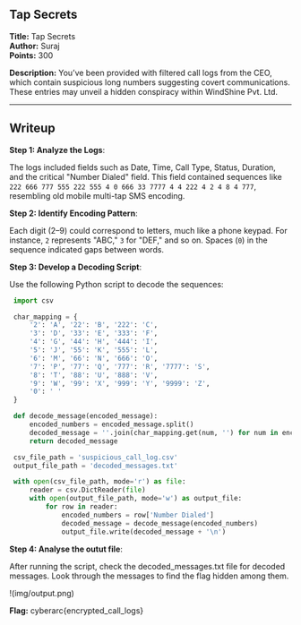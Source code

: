 ## Tap Secrets
**Title:** Tap Secrets  
**Author:** Suraj  
**Points:** 300 

**Description:**
You’ve been provided with filtered call logs from the CEO, which contain suspicious long numbers suggesting covert communications. These entries may unveil a hidden conspiracy within WindShine Pvt. Ltd.

---

## Writeup
**Step 1: Analyze the Logs**:  

   The logs included fields such as Date, Time, Call Type, Status, Duration, and the critical "Number Dialed" field. This field contained sequences like `222 666 777 555 222 555 4 0 666 33 7777 4 4 222 4 2 4 8 4 777`, resembling old mobile multi-tap SMS encoding.

**Step 2: Identify Encoding Pattern**:  

   Each digit (2–9) could correspond to letters, much like a phone keypad. For instance, `2` represents "ABC," `3` for "DEF," and so on. Spaces (`0`) in the sequence indicated gaps between words.

**Step 3: Develop a Decoding Script**:  

   Use the following Python script to decode the sequences:

   ```python
    import csv

    char_mapping = {
        '2': 'A', '22': 'B', '222': 'C',
        '3': 'D', '33': 'E', '333': 'F',
        '4': 'G', '44': 'H', '444': 'I',
        '5': 'J', '55': 'K', '555': 'L',
        '6': 'M', '66': 'N', '666': 'O',
        '7': 'P', '77': 'Q', '777': 'R', '7777': 'S',
        '8': 'T', '88': 'U', '888': 'V',
        '9': 'W', '99': 'X', '999': 'Y', '9999': 'Z',
        '0': ' '
    }

    def decode_message(encoded_message):
        encoded_numbers = encoded_message.split()
        decoded_message = ''.join(char_mapping.get(num, '') for num in encoded_numbers)
        return decoded_message

    csv_file_path = 'suspicious_call_log.csv'
    output_file_path = 'decoded_messages.txt'

    with open(csv_file_path, mode='r') as file:
        reader = csv.DictReader(file)
        with open(output_file_path, mode='w') as output_file:
            for row in reader:
                encoded_numbers = row['Number Dialed']
                decoded_message = decode_message(encoded_numbers)
                output_file.write(decoded_message + '\n')
```

**Step 4: Analyse the outut file**: 
    
   After running the script, check the decoded_messages.txt file for decoded messages. Look through the messages to find the flag hidden among them.

   !(img/output.png)


**Flag:** cyberarc{encrypted_call_logs}
